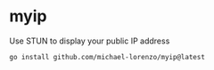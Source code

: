 # myip
Use STUN to display your public IP address

```sh
go install github.com/michael-lorenzo/myip@latest
```
